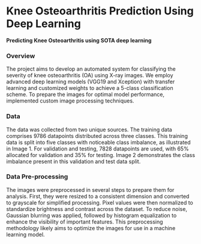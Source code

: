 # Knee Osteoarthritis Prediction Using Deep Learning 

**Predicting Knee Osteoarthritis using SOTA deep learning**

### Overview 

The project aims to develop an automated system for classifying the severity of knee osteoarthritis 
(OA) using X-ray images. We employ advanced deep learning models (VGG19 and Xception) with 
transfer learning and customized weights to achieve a 5-class classification scheme.  To prepare the 
images for optimal model performance, implemented custom image processing techniques. 

### Data

The data was collected from two unique sources. The training data comprises 9786 datapoints 
distributed across three classes. This training data is split into five classes with noticeable class 
imbalance, as illustrated in Image 1.  For validation and testing, 7828 datapoints are used, with 65% 
allocated for validation and 35% for testing. Image 2 demonstrates the class imbalance present in this 
validation and test data split.

### Data Pre-processing

The images were preprocessed in several steps to prepare them for analysis.  First, they were resized 
to a consistent dimension and converted to grayscale for simplified processing.  Pixel values were 
then normalized to standardize brightness and contrast across the dataset.  To reduce noise, Gaussian 
blurring was applied, followed by histogram equalization to enhance the visibility of important 
features. This preprocessing methodology likely aims to optimize the images for use in a machine 
learning model. 
